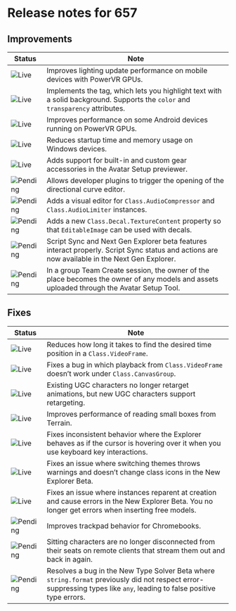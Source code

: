 # Release notes for 657

## Improvements

| Status | Note |
|--------|------|
| ![Live](https://img.shields.io/badge/Live-009E57?style=flat)  | Improves lighting update performance on mobile devices with PowerVR GPUs. |
| ![Live](https://img.shields.io/badge/Live-009E57?style=flat)  | Implements the <code><mark></code> tag, which lets you highlight text with a solid background. Supports the <code>color</code> and <code>transparency</code> attributes. |
| ![Live](https://img.shields.io/badge/Live-009E57?style=flat)  | Improves performance on some Android devices running on PowerVR GPUs. |
| ![Live](https://img.shields.io/badge/Live-009E57?style=flat)  | Reduces startup time and memory usage on Windows devices. |
| ![Live](https://img.shields.io/badge/Live-009E57?style=flat)  | Adds support for built-in and custom gear accessories in the Avatar Setup previewer. |
| ![Pending](https://img.shields.io/badge/Pending-DEA517?style=flat)  | Allows developer plugins to trigger the opening of the directional curve editor. |
| ![Pending](https://img.shields.io/badge/Pending-DEA517?style=flat)  | Adds a visual editor for <code>Class.AudioCompressor</code> and <code>Class.AudioLimiter</code> instances. |
| ![Pending](https://img.shields.io/badge/Pending-DEA517?style=flat)  | Adds a new <code>Class.Decal.TextureContent</code> property so that <code>EditableImage</code> can be used with decals. |
| ![Pending](https://img.shields.io/badge/Pending-DEA517?style=flat)  | Script Sync and Next Gen Explorer beta features interact properly. Script Sync status and actions are now available in the Next Gen Explorer. |
| ![Pending](https://img.shields.io/badge/Pending-DEA517?style=flat)  | In a group Team Create session, the owner of the place becomes the owner of any models and assets uploaded through the Avatar Setup Tool. |
## Fixes

| Status | Note |
|--------|------|
| ![Live](https://img.shields.io/badge/Live-009E57?style=flat)  | Reduces how long it takes to find the desired time position in a <code>Class.VideoFrame</code>. |
| ![Live](https://img.shields.io/badge/Live-009E57?style=flat)  | Fixes a bug in which playback from <code>Class.VideoFrame</code> doesn’t work under <code>Class.CanvasGroup</code>. |
| ![Live](https://img.shields.io/badge/Live-009E57?style=flat)  | Existing UGC characters no longer retarget animations, but new UGC characters support retargeting. |
| ![Live](https://img.shields.io/badge/Live-009E57?style=flat)  | Improves performance of reading small boxes from Terrain. |
| ![Live](https://img.shields.io/badge/Live-009E57?style=flat)  | Fixes inconsistent behavior where the Explorer behaves as if the cursor is hovering over it when you use keyboard key interactions. |
| ![Live](https://img.shields.io/badge/Live-009E57?style=flat)  | Fixes an issue where switching themes throws warnings and doesn’t change class icons in the New Explorer Beta. |
| ![Live](https://img.shields.io/badge/Live-009E57?style=flat)  | Fixes an issue where instances reparent at creation and cause errors in the New Explorer Beta. You no longer get errors when inserting free models. |
| ![Pending](https://img.shields.io/badge/Pending-DEA517?style=flat)  | Improves trackpad behavior for Chromebooks. |
| ![Pending](https://img.shields.io/badge/Pending-DEA517?style=flat)  | Sitting characters are no longer disconnected from their seats on remote clients that stream them out and back in again. |
| ![Pending](https://img.shields.io/badge/Pending-DEA517?style=flat)  | Resolves a bug in the New Type Solver Beta where <code>string.format</code> previously did not respect error-suppressing types like <code>any</code>, leading to false positive type errors. |
